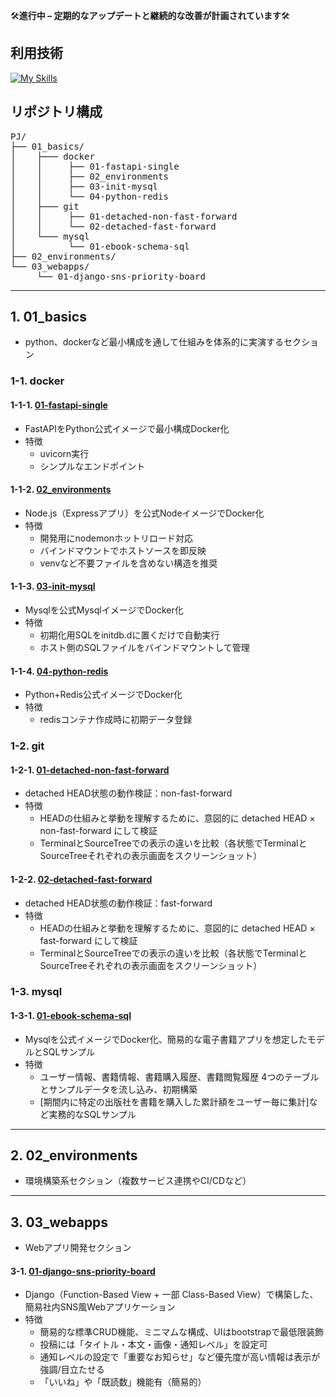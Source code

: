 🛠️**進行中 – 定期的なアップデートと継続的な改善が計画されています**🛠️

## 利用技術
[![My Skills](https://skillicons.dev/icons?i=python,django,fastapi,nodejs,express,mysql,docker,redis,bash,git)](https://skillicons.dev)

## リポジトリ構成

<pre>
PJ/
├── 01_basics/ 
│    ├─── docker
│    │     ├── 01-fastapi-single
│    │     ├── 02_environments
│    │     ├── 03-init-mysql
│    │     └── 04-python-redis
│    ├─── git
│    │     ├── 01-detached-non-fast-forward
│    │     └── 02-detached-fast-forward
│    └─── mysql
│          └── 01-ebook-schema-sql
├── 02_environments/
└── 03_webapps/
     └── 01-django-sns-priority-board
</pre>
---
## 1. 01_basics
- python、dockerなど最小構成を通して仕組みを体系的に実演するセクション

### 1-1. docker
#### 1-1-1. [01-fastapi-single](./01_basics/docker/01-fastapi-single/README.md)
- FastAPIをPython公式イメージで最小構成Docker化 
- 特徴
  - uvicorn実行
  - シンプルなエンドポイント
#### 1-1-2. [02_environments](./01_basics/docker/02-node-express-api/README.md)
- Node.js（Expressアプリ）を公式NodeイメージでDocker化
- 特徴
  - 開発用にnodemonホットリロード対応
  - バインドマウントでホストソースを即反映
  - venvなど不要ファイルを含めない構造を推奨
#### 1-1-3. [03-init-mysql](./01_basics/docker/03-init-mysql/README.md)
- Mysqlを公式MysqlイメージでDocker化
- 特徴
  - 初期化用SQLをinitdb.dに置くだけで自動実行
  - ホスト側のSQLファイルをバインドマウントして管理
#### 1-1-4. [04-python-redis](./01_basics/docker/04-python-redis/README.md)
- Python+Redis公式イメージでDocker化
- 特徴
  - redisコンテナ作成時に初期データ登録

### 1-2. git
#### 1-2-1. [01-detached-non-fast-forward](01_basics/git/01-detached-non-fast-forward/README.md)
- detached HEAD状態の動作検証：non-fast-forward
- 特徴
  - HEADの仕組みと挙動を理解するために、意図的に detached HEAD × non-fast-forward にして検証 
  - TerminalとSourceTreeでの表示の違いを比較（各状態でTerminalとSourceTreeそれぞれの表示画面をスクリーンショット）

#### 1-2-2. [02-detached-fast-forward](01_basics/git/02-detached-fast-forward/README.md)
- detached HEAD状態の動作検証：fast-forward
- 特徴
  - HEADの仕組みと挙動を理解するために、意図的に detached HEAD × fast-forward にして検証
  - TerminalとSourceTreeでの表示の違いを比較（各状態でTerminalとSourceTreeそれぞれの表示画面をスクリーンショット）

### 1-3. mysql
#### 1-3-1. [01-ebook-schema-sql](01_basics/mysql/README.md)
- Mysqlを公式イメージでDocker化、簡易的な電子書籍アプリを想定したモデルとSQLサンプル
- 特徴
  - ユーザー情報、書籍情報、書籍購入履歴、書籍閲覧履歴 4つのテーブルとサンプルデータを流し込み、初期構築
  - [期間内に特定の出版社を書籍を購入した累計額をユーザー毎に集計]など実務的なSQLサンプル

---
## 2. 02_environments
- 環境構築系セクション（複数サービス連携やCI/CDなど）
---
## 3. 03_webapps
- Webアプリ開発セクション
#### 3-1. [01-django-sns-priority-board](03_webapps/01-django-sns-priority-board/README.md)
- Django（Function-Based View + 一部 Class-Based View）で構築した、簡易社内SNS風Webアプリケーション
- 特徴
  - 簡易的な標準CRUD機能、ミニマムな構成、UIはbootstrapで最低限装飾
  - 投稿には「タイトル・本文・画像・通知レベル」を設定可
  - 通知レベルの設定で「重要なお知らせ」など優先度が高い情報は表示が強調/目立たせる
  - 「いいね」や「既読数」機能有（簡易的）